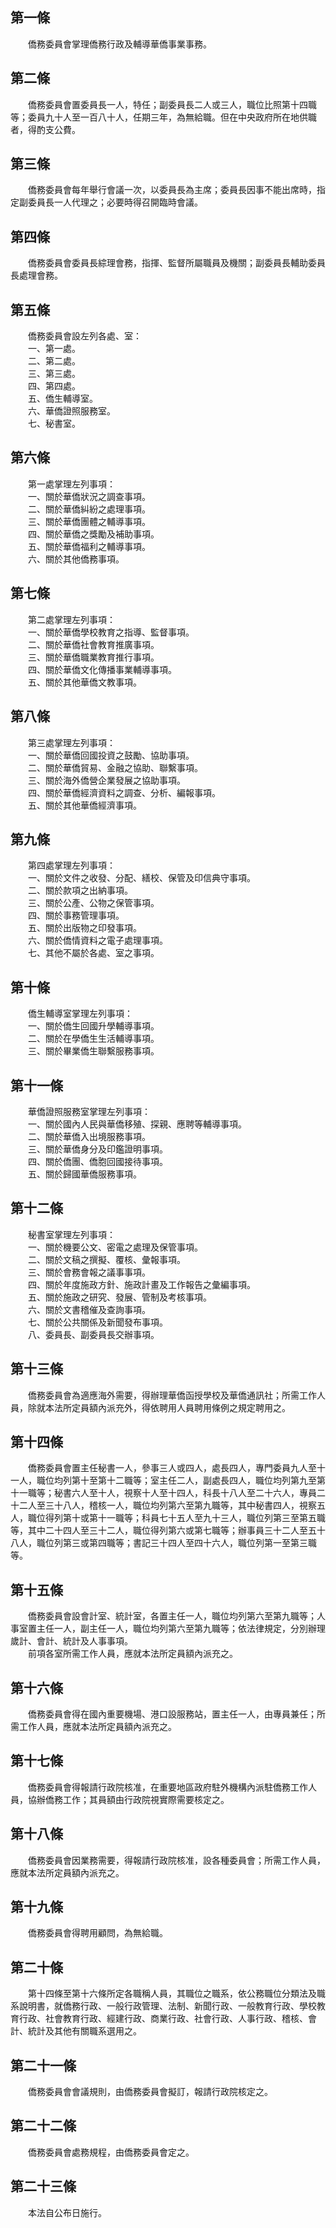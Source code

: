 第一條 
-------
　　僑務委員會掌理僑務行政及輔導華僑事業事務。  


第二條 
-------
　　僑務委員會置委員長一人，特任；副委員長二人或三人，職位比照第十四職等；委員九十人至一百八十人，任期三年，為無給職。但在中央政府所在地供職者，得酌支公費。  


第三條 
-------
　　僑務委員會每年舉行會議一次，以委員長為主席；委員長因事不能出席時，指定副委員長一人代理之；必要時得召開臨時會議。  


第四條 
-------
　　僑務委員會委員長綜理會務，指揮、監督所屬職員及機關；副委員長輔助委員長處理會務。  


第五條 
-------
　　僑務委員會設左列各處、室：  
　　一、第一處。  
　　二、第二處。  
　　三、第三處。  
　　四、第四處。  
　　五、僑生輔導室。  
　　六、華僑證照服務室。  
　　七、秘書室。  


第六條 
-------
　　第一處掌理左列事項：  
　　一、關於華僑狀況之調查事項。  
　　二、關於華僑糾紛之處理事項。  
　　三、關於華僑團體之輔導事項。  
　　四、關於華僑之獎勵及補助事項。  
　　五、關於華僑福利之輔導事項。  
　　六、關於其他僑務事項。  


第七條 
-------
　　第二處掌理左列事項：  
　　一、關於華僑學校教育之指導、監督事項。  
　　二、關於華僑社會教育推廣事項。  
　　三、關於華僑職業教育推行事項。  
　　四、關於華僑文化傳播事業輔導事項。  
　　五、關於其他華僑文教事項。  


第八條 
-------
　　第三處掌理左列事項：  
　　一、關於華僑回國投資之鼓勵、協助事項。  
　　二、關於華僑貿易、金融之協助、聯繫事項。  
　　三、關於海外僑營企業發展之協助事項。  
　　四、關於華僑經濟資料之調查、分析、編報事項。  
　　五、關於其他華僑經濟事項。  


第九條 
-------
　　第四處掌理左列事項：  
　　一、關於文件之收發、分配、繕校、保管及印信典守事項。  
　　二、關於款項之出納事項。  
　　三、關於公產、公物之保管事項。  
　　四、關於事務管理事項。  
　　五、關於出版物之印發事項。  
　　六、關於僑情資料之電子處理事項。  
　　七、其他不屬於各處、室之事項。  


第十條 
-------
　　僑生輔導室掌理左列事項：  
　　一、關於僑生回國升學輔導事項。  
　　二、關於在學僑生生活輔導事項。  
　　三、關於畢業僑生聯繫服務事項。  


第十一條 
---------
　　華僑證照服務室掌理左列事項：  
　　一、關於國內人民與華僑移殖、探親、應聘等輔導事項。  
　　二、關於華僑入出境服務事項。  
　　三、關於華僑身分及印鑑證明事項。  
　　四、關於僑團、僑胞回國接待事項。  
　　五、關於歸國華僑服務事項。  


第十二條 
---------
　　秘書室掌理左列事項：  
　　一、關於機要公文、密電之處理及保管事項。  
　　二、關於文稿之撰擬、覆核、彙報事項。  
　　三、關於會務會報之議事事項。  
　　四、關於年度施政方針、施政計畫及工作報告之彙編事項。  
　　五、關於施政之研究、發展、管制及考核事項。  
　　六、關於文書稽催及查詢事項。  
　　七、關於公共關係及新聞發布事項。  
　　八、委員長、副委員長交辦事項。  


第十三條 
---------
　　僑務委員會為適應海外需要，得辦理華僑函授學校及華僑通訊社；所需工作人員，除就本法所定員額內派充外，得依聘用人員聘用條例之規定聘用之。  


第十四條 
---------
　　僑務委員會置主任秘書一人，參事三人或四人，處長四人，專門委員九人至十一人，職位均列第十至第十二職等；室主任二人，副處長四人，職位均列第九至第十一職等；秘書六人至十人，視察十人至十四人，科長十八人至二十六人，專員二十二人至三十八人，稽核一人，職位均列第六至第九職等，其中秘書四人，視察五人，職位得列第十或第十一職等；科員七十五人至九十三人，職位列第三至第五職等，其中二十四人至三十二人，職位得列第六或第七職等；辦事員三十二人至五十八人，職位列第三或第四職等；書記三十四人至四十六人，職位列第一至第三職等。  


第十五條 
---------
　　僑務委員會設會計室、統計室，各置主任一人，職位均列第六至第九職等；人事室置主任一人，副主任一人，職位均列第六至第九職等；依法律規定，分別辦理歲計、會計、統計及人事事項。  
　　前項各室所需工作人員，應就本法所定員額內派充之。  


第十六條 
---------
　　僑務委員會得在國內重要機場、港口設服務站，置主任一人，由專員兼任；所需工作人員，應就本法所定員額內派充之。  


第十七條 
---------
　　僑務委員會得報請行政院核准，在重要地區政府駐外機構內派駐僑務工作人員，協辦僑務工作；其員額由行政院視實際需要核定之。  


第十八條 
---------
　　僑務委員會因業務需要，得報請行政院核准，設各種委員會；所需工作人員，應就本法所定員額內派充之。  


第十九條 
---------
　　僑務委員會得聘用顧問，為無給職。  


第二十條 
---------
　　第十四條至第十六條所定各職稱人員，其職位之職系，依公務職位分類法及職系說明書，就僑務行政、一般行政管理、法制、新聞行政、一般教育行政、學校教育行政、社會教育行政、經建行政、商業行政、社會行政、人事行政、稽核、會計、統計及其他有關職系選用之。  


第二十一條 
-----------
　　僑務委員會會議規則，由僑務委員會擬訂，報請行政院核定之。  


第二十二條 
-----------
　　僑務委員會處務規程，由僑務委員會定之。  


第二十三條 
-----------
　　本法自公布日施行。